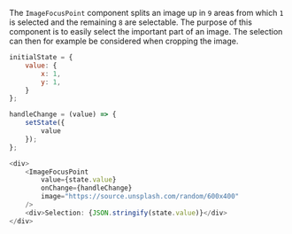 The `ImageFocusPoint` component splits an image up in `9` areas from which `1` is selected and the remaining `8` are selectable. The purpose of this component is to easily select the important part of an image. The selection can then for example be considered when cropping the image.

```javascript
initialState = {
    value: {
        x: 1,
        y: 1,
    }
};

handleChange = (value) => {
    setState({
        value
    });
};

<div>
    <ImageFocusPoint
        value={state.value}
        onChange={handleChange}
        image="https://source.unsplash.com/random/600x400"
    />
    <div>Selection: {JSON.stringify(state.value)}</div>
</div>
```
